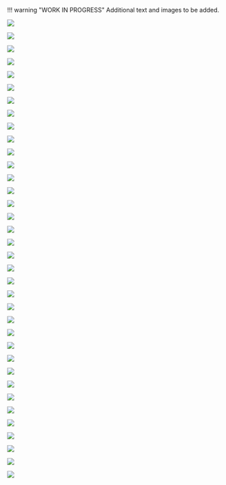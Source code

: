 !!! warning "WORK IN PROGRESS"
    Additional text and images to be added.

![](_attachments/shared-managing-1.png)

![](_attachments/shared-managing-2.png)

![](_attachments/shared-managing-3.png)

![](_attachments/shared-managing-4.png)

![](_attachments/shared-managing-5.png)

![](_attachments/shared-managing-6.png)

![](_attachments/shared-managing-7.png)

![](_attachments/shared-managing-8.png)

![](_attachments/shared-managing-9.png)

![](_attachments/shared-managing-10.png)

![](_attachments/shared-managing-11.png)

![](_attachments/shared-managing-12.png)

![](_attachments/shared-managing-13.png)

![](_attachments/shared-managing-14.png)

![](_attachments/shared-managing-15.png)

![](_attachments/shared-managing-16.png)

![](_attachments/shared-managing-17.png)

![](_attachments/shared-managing-18.png)

![](_attachments/shared-managing-19.png)

![](_attachments/shared-managing-20.png)

![](_attachments/shared-managing-21.png)

![](_attachments/shared-managing-22.png)

![](_attachments/shared-managing-23.png)

![](_attachments/shared-managing-24.png)

![](_attachments/shared-managing-25.png)

![](_attachments/shared-managing-26.png)

![](_attachments/shared-managing-27.png)

![](_attachments/shared-managing-28.png)

![](_attachments/shared-managing-29.png)

![](_attachments/shared-managing-30.png)

![](_attachments/shared-managing-31.png)

![](_attachments/shared-managing-32.png)

![](_attachments/shared-managing-33.png)

![](_attachments/shared-managing-34.png)

![](_attachments/shared-managing-35.png)

![](_attachments/shared-managing-36.png)
